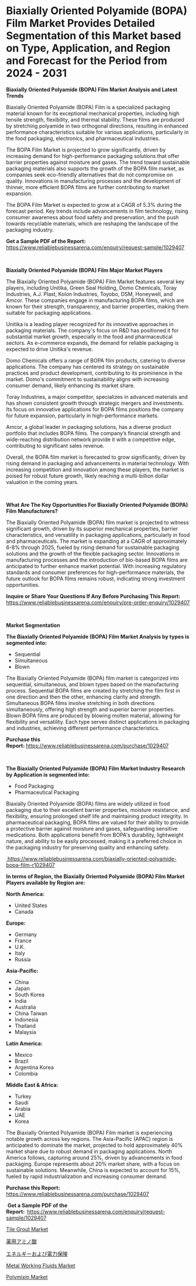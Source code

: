<p><h1>Biaxially Oriented Polyamide (BOPA) Film Market Provides Detailed Segmentation of this Market based on Type, Application, and Region and Forecast for the Period from 2024 - 2031</h1></p><p><strong>Biaxially Oriented Polyamide (BOPA) Film Market Analysis and Latest Trends</strong></p>
<p><p>Biaxially Oriented Polyamide (BOPA) Film is a specialized packaging material known for its exceptional mechanical properties, including high tensile strength, flexibility, and thermal stability. These films are produced by stretching polyamide in two orthogonal directions, resulting in enhanced performance characteristics suitable for various applications, particularly in the food packaging, electronics, and pharmaceutical industries. </p><p>The BOPA Film Market is projected to grow significantly, driven by increasing demand for high-performance packaging solutions that offer barrier properties against moisture and gases. The trend toward sustainable packaging materials also supports the growth of the BOPA film market, as companies seek eco-friendly alternatives that do not compromise on quality. Innovations in manufacturing processes and the development of thinner, more efficient BOPA films are further contributing to market expansion.</p><p>The BOPA Film Market is expected to grow at a CAGR of 5.3% during the forecast period. Key trends include advancements in film technology, rising consumer awareness about food safety and preservation, and the push towards recyclable materials, which are reshaping the landscape of the packaging industry.</p></p>
<p><strong>Get a Sample PDF of the Report:&nbsp;</strong> <a href="https://www.reliablebusinessarena.com/enquiry/request-sample/1029407">https://www.reliablebusinessarena.com/enquiry/request-sample/1029407</a></p>
<p>&nbsp;</p>
<p><strong>Biaxially Oriented Polyamide (BOPA) Film Major Market Players</strong></p>
<p><p>The Biaxially Oriented Polyamide (BOPA) Film Market features several key players, including Unitika, Green Seal Holding, Domo Chemicals, Toray Industries, A.J. Plast, Kolon Industries, Toyobo, DSM, Honeywell, and Amcor. These companies engage in manufacturing BOPA films, which are known for their strength, transparency, and barrier properties, making them suitable for packaging applications.</p><p>Unitika is a leading player recognized for its innovative approaches in packaging materials. The company's focus on R&D has positioned it for substantial market growth, especially in the food and pharmaceutical sectors. As e-commerce expands, the demand for reliable packaging is expected to drive Unitika's revenue.</p><p>Domo Chemicals offers a range of BOPA film products, catering to diverse applications. The company has centered its strategy on sustainable practices and product development, contributing to its prominence in the market. Domo's commitment to sustainability aligns with increasing consumer demand, likely enhancing its market share.</p><p>Toray Industries, a major competitor, specializes in advanced materials and has shown consistent growth through strategic mergers and investments. Its focus on innovative applications for BOPA films positions the company for future expansion, particularly in high-performance markets.</p><p>Amcor, a global leader in packaging solutions, has a diverse product portfolio that includes BOPA films. The company’s financial strength and wide-reaching distribution network provide it with a competitive edge, contributing to significant sales revenue.</p><p>Overall, the BOPA film market is forecasted to grow significantly, driven by rising demand in packaging and advancements in material technology. With increasing competition and innovation among these players, the market is poised for robust future growth, likely reaching a multi-billion dollar valuation in the coming years.</p></p>
<p>&nbsp;</p>
<p><strong>What Are The Key Opportunities For Biaxially Oriented Polyamide (BOPA) Film Manufacturers?</strong></p>
<p><p>The Biaxially Oriented Polyamide (BOPA) film market is projected to witness significant growth, driven by its superior mechanical properties, barrier characteristics, and versatility in packaging applications, particularly in food and pharmaceuticals. The market is expanding at a CAGR of approximately 6-8% through 2025, fueled by rising demand for sustainable packaging solutions and the growth of the flexible packaging sector. Innovations in manufacturing processes and the introduction of bio-based BOPA films are anticipated to further enhance market potential. With increasing regulatory standards and consumer preferences for high-performance materials, the future outlook for BOPA films remains robust, indicating strong investment opportunities.</p></p>
<p><strong>Inquire or Share Your Questions If Any Before Purchasing This Report:</strong> <a href="https://www.reliablebusinessarena.com/enquiry/pre-order-enquiry/1029407">https://www.reliablebusinessarena.com/enquiry/pre-order-enquiry/1029407</a></p>
<p>&nbsp;</p>
<p><strong>Market Segmentation</strong></p>
<p><strong>The Biaxially Oriented Polyamide (BOPA) Film Market Analysis by types is segmented into:</strong></p>
<p><ul><li>Sequential</li><li>Simultaneous</li><li>Blown</li></ul></p>
<p><p>The Biaxially Oriented Polyamide (BOPA) film market is categorized into sequential, simultaneous, and blown types based on the manufacturing process. Sequential BOPA films are created by stretching the film first in one direction and then the other, enhancing clarity and strength. Simultaneous BOPA films involve stretching in both directions simultaneously, offering high strength and superior barrier properties. Blown BOPA films are produced by blowing molten material, allowing for flexibility and versatility. Each type serves distinct applications in packaging and industries, achieving different performance characteristics.</p></p>
<p><strong>Purchase this Report:&nbsp;</strong><a href="https://www.reliablebusinessarena.com/purchase/1029407">https://www.reliablebusinessarena.com/purchase/1029407</a></p>
<p>&nbsp;</p>
<p><strong>The Biaxially Oriented Polyamide (BOPA) Film Market Industry Research by Application is segmented into:</strong></p>
<p><ul><li>Food Packaging</li><li>Pharmaceutical Packaging</li></ul></p>
<p><p>Biaxially Oriented Polyamide (BOPA) films are widely utilized in food packaging due to their excellent barrier properties, moisture resistance, and flexibility, ensuring prolonged shelf life and maintaining product integrity. In pharmaceutical packaging, BOPA films are valued for their ability to provide a protective barrier against moisture and gases, safeguarding sensitive medications. Both applications benefit from BOPA's durability, lightweight nature, and ability to be easily processed, making it a preferred choice in the packaging industry for preserving quality and enhancing safety.</p></p>
<p><a href="https://www.reliablebusinessarena.com/biaxially-oriented-polyamide-bopa-film-r1029407">&nbsp;https://www.reliablebusinessarena.com/biaxially-oriented-polyamide-bopa-film-r1029407</a></p>
<p><strong>In terms of Region, the Biaxially Oriented Polyamide (BOPA) Film Market Players available by Region are:</strong></p>
<p>
    <p> <strong> North America: </strong>
        <ul>
            <li>United States</li>
            <li>Canada</li>
        </ul>
        </p> 
    <p> <strong> Europe: </strong>
        <ul>
            <li>Germany</li>
            <li>France</li>
            <li>U.K.</li>
            <li>Italy</li>
            <li>Russia</li>
        </ul>
        </p> 
    <p> <strong> Asia-Pacific: </strong>
        <ul>
            <li>China</li>
            <li>Japan</li>
            <li>South Korea</li>
            <li>India</li>
            <li>Australia</li>
            <li>China Taiwan</li>
            <li>Indonesia</li>
            <li>Thailand</li>
            <li>Malaysia</li>
        </ul>
        </p> 
    <p> <strong> Latin America: </strong>
        <ul>
            <li>Mexico</li>
            <li>Brazil</li>
            <li>Argentina Korea</li>
            <li>Colombia</li>
        </ul>
        </p> 
    <p> <strong> Middle East & Africa: </strong>
        <ul>
            <li>Turkey</li>
            <li>Saudi</li>
            <li>Arabia</li>
            <li>UAE</li>
            <li>Korea</li>
        </ul>
    </p>
    </p>
<p><p>The Biaxially Oriented Polyamide (BOPA) Film market is experiencing notable growth across key regions. The Asia-Pacific (APAC) region is anticipated to dominate the market, projected to hold approximately 40% market share due to robust demand in packaging applications. North America follows, capturing around 25%, driven by advancements in food packaging. Europe represents about 20% market share, with a focus on sustainable solutions. Meanwhile, China is expected to account for 15%, fueled by rapid industrialization and increasing consumer demand.</p></p>
<p><strong>Purchase this Report: </strong><a href="https://www.reliablebusinessarena.com/purchase/1029407">https://www.reliablebusinessarena.com/purchase/1029407</a></p>
<p>&nbsp;<strong>Get a Sample PDF of the Report:&nbsp;&nbsp;</strong><a href="https://www.reliablebusinessarena.com/enquiry/request-sample/1029407">https://www.reliablebusinessarena.com/enquiry/request-sample/1029407</a></p>
<p><strong></strong></p>
<p><p><a href="https://issuu.com/reportprime-2/docs/tile-grout-market-size-2030.pptx_849e8f95d3bf9b">Tile Grout Market</a></p><p><a href="https://medium.com/@lindakreitz2023/medicinal-amino-acid-market-%E3%81%AF-%E3%82%B3%E3%82%B9%E3%83%88%E7%AE%A1%E7%90%86%E3%81%A8%E5%8A%B9%E7%8E%87%E5%90%91%E4%B8%8A%E3%82%92%E5%84%AA%E5%85%88%E3%81%97%E3%81%BE%E3%81%99-%E3%81%95%E3%82%89%E3%81%AB-%E5%A0%B1%E5%91%8A%E6%9B%B8%E3%81%AF%E5%B8%82%E5%A0%B4%E3%81%AE%E9%9C%80%E8%A6%81%E9%9D%A2%E3%81%A8%E4%BE%9B%E7%B5%A6%E9%9D%A2%E3%81%AE%E4%B8%A1%E6%96%B9%E3%82%92%E3%82%AB%E3%83%90%E3%83%BC%E3%81%97%E3%81%A6%E3%81%84%E3%81%BE%E3%81%99-medicinal-amino-4f820732bcda">薬用アミノ酸</a></p><p><a href="https://medium.com/@lindakreitz2023/energy-and-power-insurance-market-%E3%81%AF-%E3%82%B3%E3%82%B9%E3%83%88%E7%AE%A1%E7%90%86%E3%81%A8%E5%8A%B9%E7%8E%87%E5%90%91%E4%B8%8A%E3%82%92%E5%84%AA%E5%85%88%E3%81%97%E3%81%BE%E3%81%99-%E3%81%95%E3%82%89%E3%81%AB-%E5%A0%B1%E5%91%8A%E6%9B%B8%E3%81%AF%E5%B8%82%E5%A0%B4%E3%81%AE%E9%9C%80%E8%A6%81%E9%9D%A2%E3%81%A8%E4%BE%9B%E7%B5%A6%E9%9D%A2%E3%81%AE%E4%B8%A1%E6%96%B9%E3%82%92%E3%82%AB%E3%83%90%E3%83%BC%E3%81%97%E3%81%A6%E3%81%84%E3%81%BE%E3%81%99-energy-and-25f99270136e">エネルギーおよび電力保険</a></p><p><a href="https://medium.com/@patricbguth07/global-perspectives-on-metal-working-fluids-market-trends-challenges-and-forecast-2024-2031-b3680e0a6f47">Metal Working Fluids Market</a></p><p><a href="https://medium.com/@patricbguth07/the-polymixin-market-industry-provides-a-comprehensive-and-current-analysis-of-the-sector-5eabb6636678">Polymixin Market</a></p></p>